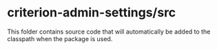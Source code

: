 # criterion-admin-settings/src

This folder contains source code that will automatically be added to the classpath when
the package is used.
